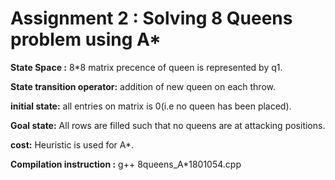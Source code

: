 # Assignment 2 : Solving 8 Queens problem using A* 


**State Space :** 8*8 matrix precence of queen is represented by q1.

**State transition operator:** addition of new queen on each throw.

**initial state:** all entries on matrix is 0(i.e no queen has been placed).

**Goal state:** All rows are filled such that no queens are at attacking positions.

**cost:** Heuristic is used for A*.

**Compilation instruction :**  g++ 8queens_A*1801054.cpp


